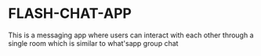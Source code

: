 # FLASH-CHAT-APP
This is a messaging app where users can interact with each other through a single room which is similar to what'sapp group chat
